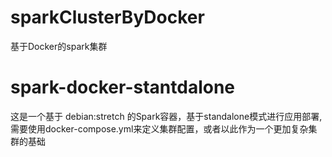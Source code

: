 # sparkClusterByDocker
基于Docker的spark集群



# spark-docker-stantdalone 
这是一个基于 debian:stretch 的Spark容器，基于standalone模式进行应用部署,需要使用docker-compose.yml来定义集群配置，或者以此作为一个更加复杂集群的基础

